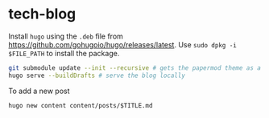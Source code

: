 # tech-blog

Install `hugo` using the `.deb` file from https://github.com/gohugoio/hugo/releases/latest. Use `sudo dpkg -i $FILE_PATH` to install the package.

```bash
git submodule update --init --recursive # gets the papermod theme as a submodule
hugo serve --buildDrafts # serve the blog locally
```

To add a new post

`hugo new content content/posts/$TITLE.md`
